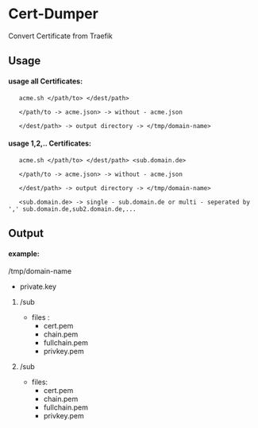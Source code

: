 # Cert-Dumper
Convert Certificate from Traefik

## Usage

#### usage all Certificates:  

       acme.sh </path/to> </dest/path>
       
       </path/to -> acme.json> -> without - acme.json
       
       </dest/path> -> output directory -> </tmp/domain-name>

#### usage 1,2,.. Certificates:  

       acme.sh </path/to> </dest/path> <sub.domain.de>
       
       </path/to -> acme.json> -> without - acme.json
       
       </dest/path> -> output directory -> </tmp/domain-name>
       
       <sub.domain.de> -> single - sub.domain.de or multi - seperated by ',' sub.domain.de,sub2.domain.de,...

## Output

#### example:  

/tmp/domain-name  
  -  private.key

1. /sub  
   - files :
     - cert.pem
     - chain.pem
     - fullchain.pem
     - privkey.pem

2. /sub  
   - files:
     - cert.pem
     - chain.pem
     - fullchain.pem
     - privkey.pem
 
 
